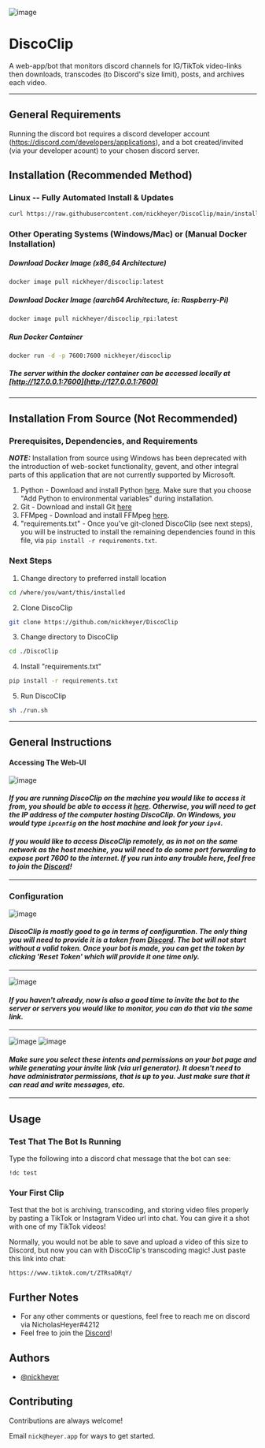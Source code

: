 ![image](https://user-images.githubusercontent.com/60236014/215372009-d6ca97db-f187-4c39-a8d9-d7ac31e5d52a.png)

# DiscoClip
A web-app/bot that monitors discord channels for IG/TikTok video-links then downloads, transcodes (to Discord's size limit), posts, and archives each video.

<hr />

## General Requirements
Running the discord bot requires a discord developer account (https://discord.com/developers/applications), and a bot created/invited (via your developer acount) to your chosen discord server.

## Installation (Recommended Method)

### Linux -- Fully Automated Install & Updates

```bash 
curl https://raw.githubusercontent.com/nickheyer/DiscoClip/main/installer/auto_install_update.sh -o auto_install_update.sh && sudo bash auto_install_update.sh
```

### Other Operating Systems (Windows/Mac) or (Manual Docker Installation)


##### Download Docker Image (x86_64 Architecture) 
```bash
docker image pull nickheyer/discoclip:latest
```
##### Download Docker Image (aarch64 Architecture, ie: Raspberry-Pi) 
```bash
docker image pull nickheyer/discoclip_rpi:latest
```
##### Run Docker Container
```bash
docker run -d -p 7600:7600 nickheyer/discoclip
```
##### The server within the docker container can be accessed locally at [http://127.0.0.1:7600](http://127.0.0.1:7600)

<hr />

## Installation From Source (Not Recommended)

### Prerequisites, Dependencies, and Requirements
**_NOTE:_**  Installation from source using Windows has been deprecated with the introduction of web-socket functionality, gevent, and other integral parts of this application that are not currently supported by Microsoft.

1. Python - Download and install Python [here](https://www.python.org/downloads/). Make sure that you choose "Add Python to environmental variables" during installation.
2. Git - Download and install Git [here](https://git-scm.com/book/en/v2/Getting-Started-Installing-Git)
3. FFMpeg - Download and install FFMpeg [here](https://ffmpeg.org/download.html).
4. "requirements.txt" - Once you've git-cloned DiscoClip (see next steps), you will be instructed to install the remaining dependencies found in this file, via `pip install -r requirements.txt`.

### Next Steps

1. Change directory to preferred install location
```bash 
cd /where/you/want/this/installed
```

2. Clone DiscoClip
```bash 
git clone https://github.com/nickheyer/DiscoClip
```
 
3. Change directory to DiscoClip
```bash 
cd ./DiscoClip
```

4. Install "requirements.txt"
```bash 
pip install -r requirements.txt
```

5. Run DiscoClip
```bash
sh ./run.sh
```

<hr />

## General Instructions

#### Accessing The Web-UI

![image](https://media.discordapp.net/attachments/598552927946145835/1077417977328181258/image.png?width=811&height=839)

#### *If you are running DiscoClip on the machine you would like to access it from, you should be able to access it [here](http://127.0.0.1:7600). Otherwise, you will need to get the IP address of the computer hosting DiscoClip. On Windows, you would type `ipconfig` on the host machine and look for your `ipv4`.*

#### *If you would like to access DiscoClip remotely, as in not on the same network as the host machine, you will need to do some port forwarding to expose port 7600 to the internet. If you run into any trouble here, feel free to join the [Discord](https://discord.com/invite/6Z9yKTbsrP)!*

<hr />

### Configuration


![image](https://user-images.githubusercontent.com/60236014/215380220-496a98b3-9262-41b0-86d4-60af6ec096ea.png)
#### *DiscoClip is mostly good to go in terms of configuration. The only thing you will need to provide it is a token from [Discord](https://discord.com/developers/applications). The bot will not start without a valid token. Once your bot is made, you can get the token by clicking 'Reset Token' which will provide it one time only.*

<hr />

![image](https://user-images.githubusercontent.com/60236014/215379968-f63d6682-b1c4-44fd-9107-e4247fc72388.png)
#### *If you haven't already, now is also a good time to invite the bot to the server or servers you would like to monitor, you can do that via the same link.*

<hr />

![image](https://user-images.githubusercontent.com/60236014/215380518-a18661de-24e9-4f3f-81f4-4090214ab386.png)
![image](https://user-images.githubusercontent.com/60236014/215380615-c39618e9-75a6-416c-9770-df80e23082a8.png)
#### *Make sure you select these intents and permissions on your bot page and while generating your invite link (via url generator). It doesn't need to have administrator permissions, that is up to you. Just make sure that it can read and write messages, etc.*

<hr />

## Usage

### Test That The Bot Is Running
Type the following into a discord chat message that the bot can see:

```
!dc test
```

### Your First Clip
Test that the bot is archiving, transcoding, and storing video files properly by pasting a TikTok or Instagram Video url into chat. You can give it a shot with one of my TikTok videos!

Normally, you would not be able to save and upload a video of this size to Discord, but now you can with DiscoClip's transcoding magic! Just paste this link into chat:

```
https://www.tiktok.com/t/ZTRsaDRqY/
```


## Further Notes


- For any other comments or questions, feel free to reach me on discord via NicholasHeyer#4212
- Feel free to join the [Discord](https://discord.com/invite/6Z9yKTbsrP)!




## Authors

- [@nickheyer](https://www.github.com/nickheyer)


## Contributing

Contributions are always welcome!

Email `nick@heyer.app` for ways to get started.
